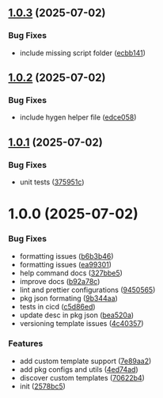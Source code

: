 ## [1.0.3](https://github.com/dev-ahmadbilal/hexogen/compare/v1.0.2...v1.0.3) (2025-07-02)


### Bug Fixes

* include missing script folder ([ecbb141](https://github.com/dev-ahmadbilal/hexogen/commit/ecbb141acf33e540b4792520f269f7aa1ac24906))

## [1.0.2](https://github.com/dev-ahmadbilal/hexogen/compare/v1.0.1...v1.0.2) (2025-07-02)


### Bug Fixes

* include hygen helper file ([edce058](https://github.com/dev-ahmadbilal/hexogen/commit/edce058adcc8aea1fcc9b5b9368c4deb9ad1b291))

## [1.0.1](https://github.com/dev-ahmadbilal/hexogen/compare/v1.0.0...v1.0.1) (2025-07-02)


### Bug Fixes

* unit tests ([375951c](https://github.com/dev-ahmadbilal/hexogen/commit/375951cf7384e71cba2ad12dcae99215885f3348))

# 1.0.0 (2025-07-02)


### Bug Fixes

* formatting issues ([b6b3b46](https://github.com/dev-ahmadbilal/hexogen/commit/b6b3b46ebd4662218dba79713578ac06f5abf2dd))
* formatting issues ([ea99301](https://github.com/dev-ahmadbilal/hexogen/commit/ea99301c7001758d9735bc1dfbc438761ed371fc))
* help command docs ([327bbe5](https://github.com/dev-ahmadbilal/hexogen/commit/327bbe5fd252f4ac36700ff84abc420a3f32977b))
* improve docs ([b92a78c](https://github.com/dev-ahmadbilal/hexogen/commit/b92a78cc19b107ba42bd268a7bdcdb50be113a2d))
* lint and prettier configurations ([9450565](https://github.com/dev-ahmadbilal/hexogen/commit/94505651daa849a3c6236432989588ff6917b9a2))
* pkg json formating ([9b344aa](https://github.com/dev-ahmadbilal/hexogen/commit/9b344aabff5765d60fd41e94c94465be62996a60))
* tests in cicd ([c5d86ed](https://github.com/dev-ahmadbilal/hexogen/commit/c5d86edce2864ad7ce7a45bfb6d2971cdf704a2f))
* update desc in pkg json ([bea520a](https://github.com/dev-ahmadbilal/hexogen/commit/bea520a05d0b91930bb3e4e8a523669aff0e2777))
* versioning template issues ([4c40357](https://github.com/dev-ahmadbilal/hexogen/commit/4c40357263262107698acdb990b48598205ad499))


### Features

* add custom template support ([7e89aa2](https://github.com/dev-ahmadbilal/hexogen/commit/7e89aa285177cb51511fdb1d9a374c5285adf3b6))
* add pkg configs and utils ([4ed74ad](https://github.com/dev-ahmadbilal/hexogen/commit/4ed74adfd028d8df61a1e014a0da6d96515ddd82))
* discover custom templates ([70622b4](https://github.com/dev-ahmadbilal/hexogen/commit/70622b4f23d8c5954743761cd3eb365a520f163d))
* init ([2578bc5](https://github.com/dev-ahmadbilal/hexogen/commit/2578bc5ad80e8cc1c1286ef595822a34c4662dff))
